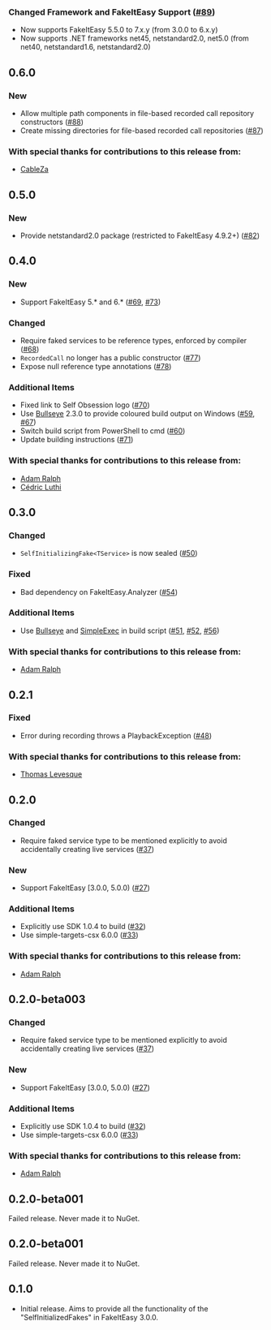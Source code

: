 ### Changed Framework and FakeItEasy Support  ([#89](https://github.com/blairconrad/SelfInitializingFakes/pull/89))

- Now supports FakeItEasy 5.5.0 to 7.x.y (from 3.0.0 to 6.x.y)
- Now supports .NET frameworks net45, netstandard2.0, net5.0 (from net40, netstandard1.6, netstandard2.0)

## 0.6.0

### New

- Allow multiple path components in file-based recorded call repository constructors ([#88](https://github.com/blairconrad/SelfInitializingFakes/pull/88))
- Create missing directories for file-based recorded call repositories ([#87](https://github.com/blairconrad/SelfInitializingFakes/pull/87))

### With special thanks for contributions to this release from:
- [CableZa](https://github.com/CableZa)

## 0.5.0

### New

- Provide netstandard2.0 package (restricted to FakeItEasy 4.9.2+)
  ([#82](https://github.com/blairconrad/SelfInitializingFakes/pull/82))

## 0.4.0

### New

- Support FakeItEasy 5.* and 6.*
  ([#69](https://github.com/blairconrad/SelfInitializingFakes/pull/69), [#73](https://github.com/blairconrad/SelfInitializingFakes/pull/73))

### Changed

- Require faked services to be reference types, enforced by compiler
  ([#68](https://github.com/blairconrad/SelfInitializingFakes/pull/68))
- `RecordedCall` no longer has a public constructor ([#77](https://github.com/blairconrad/SelfInitializingFakes/pull/77))
- Expose null reference type annotations ([#78](https://github.com/blairconrad/SelfInitializingFakes/pull/78))

### Additional Items

- Fixed link to Self Obsession logo ([#70](https://github.com/blairconrad/SelfInitializingFakes/pull/70))
- Use [Bullseye](https://github.com/adamralph/bullseye) 2.3.0 to provide coloured build output on Windows ([#59](https://github.com/blairconrad/SelfInitializingFakes/pull/59), [#67](https://github.com/blairconrad/SelfInitializingFakes/pull/67))
- Switch build script from PowerShell to cmd ([#60](https://github.com/blairconrad/SelfInitializingFakes/pull/60))
- Update building instructions ([#71](https://github.com/blairconrad/SelfInitializingFakes/pull/71))

### With special thanks for contributions to this release from:
- [Adam Ralph](https://github.com/adamralph)
- [Cédric Luthi](https://github.com/0xced)

## 0.3.0

### Changed
- `SelfInitializingFake<TService>` is now sealed ([#50](https://github.com/blairconrad/SelfInitializingFakes/pull/50))

### Fixed
- Bad dependency on  FakeItEasy.Analyzer ([#54](https://github.com/blairconrad/SelfInitializingFakes/pull/54))

### Additional Items
- Use [Bullseye](https://github.com/adamralph/bullseye) and [SimpleExec](https://github.com/adamralph/simple-exec) in build script
  ([#51](https://github.com/blairconrad/SelfInitializingFakes/pull/51),
   [#52](https://github.com/blairconrad/SelfInitializingFakes/pull/52),
   [#56](https://github.com/blairconrad/SelfInitializingFakes/pull/56))

### With special thanks for contributions to this release from:
- [Adam Ralph](https://github.com/adamralph)

## 0.2.1

### Fixed

- Error during recording throws a PlaybackException ([#48](https://github.com/blairconrad/SelfInitializingFakes/issues/48))

### With special thanks for contributions to this release from:
- [Thomas Levesque](https://github.com/thomaslevesque)

## 0.2.0

### Changed
- Require faked service type to be mentioned explicitly to avoid accidentally creating live services ([#37](https://github.com/blairconrad/SelfInitializingFakes/issues/37))

### New
- Support FakeItEasy [3.0.0, 5.0.0) ([#27](https://github.com/blairconrad/SelfInitializingFakes/issues/27))

### Additional Items
- Explicitly use SDK 1.0.4 to build ([#32](https://github.com/blairconrad/SelfInitializingFakes/issues/32))
- Use simple-targets-csx 6.0.0 ([#33](https://github.com/blairconrad/SelfInitializingFakes/issues/33))

### With special thanks for contributions to this release from:
- [Adam Ralph](https://github.com/adamralph)

## 0.2.0-beta003

### Changed
- Require faked service type to be mentioned explicitly to avoid accidentally creating live services ([#37](https://github.com/blairconrad/SelfInitializingFakes/issues/37))

### New
- Support FakeItEasy [3.0.0, 5.0.0) ([#27](https://github.com/blairconrad/SelfInitializingFakes/issues/27))

### Additional Items
- Explicitly use SDK 1.0.4 to build ([#32](https://github.com/blairconrad/SelfInitializingFakes/issues/32))
- Use simple-targets-csx 6.0.0 ([#33](https://github.com/blairconrad/SelfInitializingFakes/issues/33))

### With special thanks for contributions to this release from:
- [Adam Ralph](https://github.com/adamralph)

## 0.2.0-beta001

Failed release. Never made it to NuGet.

## 0.2.0-beta001

Failed release. Never made it to NuGet.

## 0.1.0

- Initial release. Aims to provide all the functionality of the "SelfInitializedFakes" in FakeItEasy 3.0.0.
